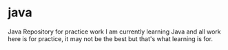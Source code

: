 # java
Java Repository for practice work
I am currently learning Java and all work here is for practice, it may not be the best but that's what learning is for.
